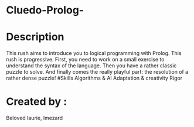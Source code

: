 # Cluedo-Prolog-
# Description
This rush aims to introduce you to logical programming with Prolog. This rush is progressive. First, you need to work on a small exercise to understand the syntax of the language. Then you have a rather classic puzzle to solve. And finally comes the really playful part: the resolution of a rather dense puzzle!
#Skills
Algorithms & AI 
Adaptation & creativity 
Rigor 
# Created by :
Beloved laurie, lmezard
